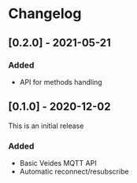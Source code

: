 # Changelog

## [0.2.0] - 2021-05-21

### Added

* API for methods handling

## [0.1.0] - 2020-12-02

This is an initial release

### Added

* Basic Veides MQTT API
* Automatic reconnect/resubscribe
